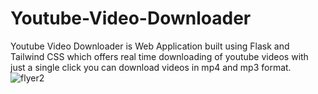 # Youtube-Video-Downloader
Youtube Video Downloader is Web Application built using Flask and Tailwind CSS which offers real time downloading of youtube videos with just a single click you can download videos in mp4 and mp3 format.
![flyer2](https://github.com/VittalAB/Youtube-Video-Downloader/assets/59869004/b17cd7bc-6ed5-4d6e-8d16-f1fada82909a)
